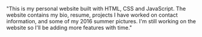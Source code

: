 
"This is my personal website built with HTML, CSS and JavaScript. The website contains my bio, resume, projects I have worked on contact information, and some of my 2016 summer pictures. I'm still working on the website so I'll be adding more features with time."
